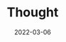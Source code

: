 ---
title: "Thought"
date: 2022-03-06
description: 
menu:
    main:
    
        weight: 2
        params: 
            icon: certificate
---